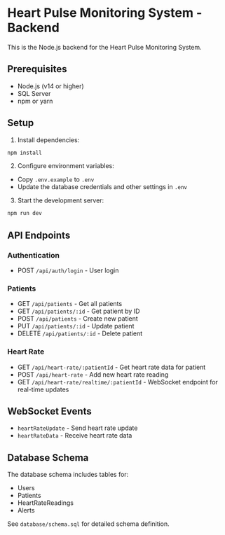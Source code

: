 # Heart Pulse Monitoring System - Backend

This is the Node.js backend for the Heart Pulse Monitoring System.

## Prerequisites

- Node.js (v14 or higher)
- SQL Server
- npm or yarn

## Setup

1. Install dependencies:
```bash
npm install
```

2. Configure environment variables:
- Copy `.env.example` to `.env`
- Update the database credentials and other settings in `.env`

3. Start the development server:
```bash
npm run dev
```

## API Endpoints

### Authentication
- POST `/api/auth/login` - User login

### Patients
- GET `/api/patients` - Get all patients
- GET `/api/patients/:id` - Get patient by ID
- POST `/api/patients` - Create new patient
- PUT `/api/patients/:id` - Update patient
- DELETE `/api/patients/:id` - Delete patient

### Heart Rate
- GET `/api/heart-rate/:patientId` - Get heart rate data for patient
- POST `/api/heart-rate` - Add new heart rate reading
- GET `/api/heart-rate/realtime/:patientId` - WebSocket endpoint for real-time updates

## WebSocket Events

- `heartRateUpdate` - Send heart rate update
- `heartRateData` - Receive heart rate data

## Database Schema

The database schema includes tables for:
- Users
- Patients
- HeartRateReadings
- Alerts

See `database/schema.sql` for detailed schema definition.
